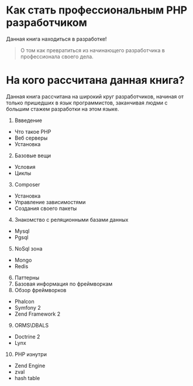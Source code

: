 Как стать профессиональным PHP разработчиком
============================================

Данная книга находиться в разработке!

> О том как превратиться из начинающего разработчика в профессионала своего дела.

# На кого рассчитана данная книга?

Данная книга рассчитана на широкий круг разработчиков, начиная от только пришедших в язык программистов, заканчивая людми с большим стажем разработки на этом языке. 

1. Ввведение
  - Что такое PHP
  - Веб серверы
  - Установка
2. Базовые вещи
  - Условия
  - Циклы
3. Composer
  - Установка
  - Управление зависимостями
  - Создания своего пакеты
4. Знакомство с реляционными базами данных
  - Mysql
  - Pgsql
5. NoSql зона
  - Mongo
  - Redis
6. Паттерны
7. Базовая информация по фреймворкам
8. Обзор фреймворков
  - Phalcon
  - Symfony 2
  - Zend Framework 2
9. ORMS\DBALS
  - Doctrine 2
  - Lynx
10. PHP изнутри
  - Zend Engine
  - zval
  - hash table